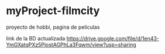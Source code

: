 # myProject-filmcity
proyecto de hobbi, pagina de peliculas

link de la BD actualizada
https://drive.google.com/file/d/1en43-YmGXatqPXz5PiostAGPhLa3Fqwm/view?usp=sharing
